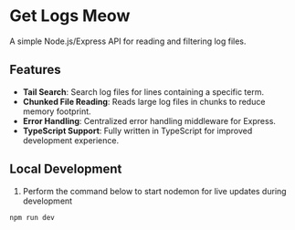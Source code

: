 # Get Logs Meow

A simple Node.js/Express API for reading and filtering log files.

## Features
- **Tail Search**: Search log files for lines containing a specific term.
- **Chunked File Reading**: Reads large log files in chunks to reduce memory footprint.
- **Error Handling**: Centralized error handling middleware for Express.
- **TypeScript Support**: Fully written in TypeScript for improved development experience.


## Local Development

1. Perform the command below to start nodemon for live updates during development

```bash
npm run dev
```
